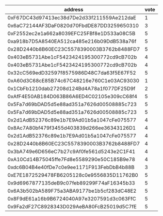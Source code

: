 address|vote|timestamp|signature
---|---|---|---
0xF67DC43d97413ec38d7De2d33f211559Ae212daE|1|1613489612|0x896d15ab09f656ca916d448faa50fefb92818c65391cd1165fe4387f4af0cec46bcbc1d8d998dc6e1c2487e95e209f58fc95a8e80831ffb5b79185450ae8e0481c
0x6aC72144AF3DaF0820d70FbdDE87DD3259650310|3|1613490901|0x5ec3de49941edfa4226b6f4e1f10d6a37f83a2d54d4685c2308be48808bf2e41349ab7fa8751ee0d037bd8cde1871f68720c7443ef90b6fd3b46b6133e22940c1b
0xF2552ec2e1a662a8039EFC25FBf8e1D533a08C5B|5|1613495155|0x160f209d8277b0ea0d2c8f9786935e778b766b4c2e8550f8d0d0e7aeb50f4ddb4abacbc8726a64a6e67f7eb92a2ae35f8a8bd893ae66581f5915c3ddfee808031c
0xa918b7D5A8540EA512ca485e216b09DdB538a76f|5|1613511025|0xd3cda53396589f56bb945f3198520c1e3c455cb7b0d42115b2843dced9e35bbe1a72839a08acbd32e5bc7f2ec182e24e7f9bcc0ea560a42284b62658642b0e721c
0x28D2440b8B60EC23C5578390003B3762b8488FD7|5|1613520403|0x2d190431077250282eceb899920c3f3b5931b5ec74e80ea911be85d27d3c62755e63eba3bcd2d71ead6a620cec79150abb8d91320d5caefe01b9d529694af1d81b
0x403eB5731Abe1cF5423424195300772cd9cB702b|4|1613520473|0x4c0f070d612b8941e7bb5d575a960c3504d5f8978311dc7b01c9c272b7266eb42d8339e2f898daac5726bdac6d1edcef272d39a92b315a4fda6b0ee6254284eb1b
0x403eB5731Abe1cF5423424195300772cd9cB702b|4|1613520502|0xbe91006afe3a48a65cedc2f2e480d4415d0cecbde0def7cbb1286ad236ff40c429bd56f387b7cb33615929470e2f1b1ead15cde93dd2bf948c34fee5d9f111791b
0x32cC569edD32597f8575986D48C7da63f5E67F52|5|1613528053|0xb5c7efc8a694f745de2f95257f0e84587e13824a902b12b8d717c8240af9c5e813374fd0ad26ab56fe086f7cb4138460f81201be6d48feee5332d1dbcedb602b1b
0xA60d3C68cE85B74c67C48216e760C1e03AC93030|1|1613528227|0x5bae7f746332ef5a32ebfd84dad0c99761a6d4ed4c23dbad6972916a4b0ebe067382a9dd3ef87ddc05822ad5fedaee3e3eb32343a85c80b0f43ca6cd6d4bcfd01b
0x1CbFb1210dab27208d124Bd4A78a1f077DF25D9f|2|1613536092|0xdc5d29c8fa6e58775ef94015dd87be89083f8301a87fb705811b3269458e6cb176d8fb68c37a8f4291250c47c802dd8cc8b6f82f2d057a316eeb0eda47c7d8f61c
0xAfF4E50AB184D063B86A6ED4C02105e309cC68f4|5|1613549849|0x0d99fd594d67cc8a3ac6f143a5c905ea532661da6841df1b58261abe622b6fda0a7a035c130cb4a07c54578adf4702ef728a067705f23e44e2e942e5ccfdbb231c
0x5Fa7d69bDAD5d5e88ad351a7626d00508885c723|5|1613552876|0x761a467fa09d2cf22f45b88d3391934402d502f835ebbded13d19ee6eba6fe29033b15d84ea014a0e1f79bfa96a7b59aaafca9d45b86576dac6901cf37b90def1c
0x5Fa7d69bDAD5d5e88ad351a7626d00508885c723|5|1613552892|0xf6e0fa3fa9a683f56185472d8835d65b6db008f65d12746b74f659a256a2f7e51f065c01d3d4e572d49d0115620ad58ba9f229b84d9658ab7d47dc625ac352ec1c
0x2d1AdB52376c89e1b7E9Ad01b5a1047cFe075577|4|1613554033|0x6fb845170caa9f115fa5829ecfa63c815d8a83a6275a4181365ed3393609844a2d8e07b70b4e3b959c62cb64b782afc72cadb4fba17088e20706f0a0492e3e7f1c
0x8Ac7A80bf479f3455d403839d266ee36343126D1|4|1613554142|0x0e4b8ad73ebedfdc373ee2daa4fc0640c594a31856abf3ecc306d538476070c66164e8c17fa4c96f951e3c5209070e28ca30a15b1542b13428aa9a45358e0ab01c
0x2d1AdB52376c89e1b7E9Ad01b5a1047cFe075577|4|1613554179|0xee651c446c3b300e1da88bd63683c4f366b856f65c469ce4957ecf6ee5b6ef605f2af5a54f1d58326be144456d1836236d4cbeac3cb386871a7f085776dfea311c
0x28D2440b8B60EC23C5578390003B3762b8488FD7|4|1613555397|0x72601bd2b7744fc4bc8acd1a3b0c452aa4b1f961792b54744b80ff6f2f8073070e674107b6ea6892963a1474f9d25f947544b3e55e9a06cb613b933a8d8bf4c61c
0x3bA749e6D656eC7b27c9Af0fe561d5243e2C1F41|4|1613555410|0xe8932848b714685e78ef42c44a778599d226d6a6ef30af7fa25b384801783e6b385ebeb0038e166d449649acc27d0df19194deda854cdacfe3cf6cc62ee18ffb1b
0xA10Cd14B75045ffe7Fd8e5589290e50C185B9e78|4|1613556291|0xe687a3d1ebcf22828998f36f217a1d7d9c173721288da6ff5613a300f36bd73457673b99760e7810d84f9d8b7479d6da67871df885e981c6d48829d638ec59db1c
0xdc6B04B4e40fDe7c0e9ee1171F913FebDbB4b88B|3|1613559917|0x7db4a6cf7b1541e77c117776eff2e9a011d89606f384115551045bd6783bde7b6befe8b5495e9dc27a4ea2b28c35b26fed1790c065c6abed403f2045a7c4e5101b
0xE7E1872529478FB6205128c0e9556835D11762B0|5|1613561825|0xc14887f8abdd1795cda6024dcdfb920ed943ba5561dba6dcae61737d82937a3a526f5a7da3c958f660006de240727d774790f5c2378e489450bcaa4f98bb03461b
0x9d6967877135deB9c07feb89299F74aF16345b33|5|1613563658|0x14f2349f851bef17999ddd929ec1d8944bb1e617f1576181c4edea8f9e7fe7ac3ab5cf1fe821dfe1b0c66ac71c87ca0d5ba8bec7c600e8f07dfa49f733fc26a61c
0x6A3b502bA589F75a3ABA9177be1b5cf283dC48E2|5|1613563686|0xbbab2cadcde88923a17752d86c13827cee596ae9f9d722856873079621c5764f282f30c42259dd59b0c1f009d0fbaf04c5e74ff3e523d0bd3c101121b8013e011c
0x8F9dE61a16b9B6724040A97e3207591d3c063FfC|5|1613563752|0x95f91314d131a6ece6f4c3e1eb2acaef087904835030d910724640f913e74ce425954b8b201acc17079893ea0ef8eb84c67109b6fdf0c42bdfa98503985856f01c
0x9Fa2dF27C8928343D029AeBA80FcB25019d5C7fE|5|1613563761|0xdfd738a5faf84c8c0205ad6eaad3cee3c0c56b53328338efb6624571f5743c8d2a7dbe7a993f9360f33e14feae322cb8b80c4ec9269d1cb6685513d60133efdd1b